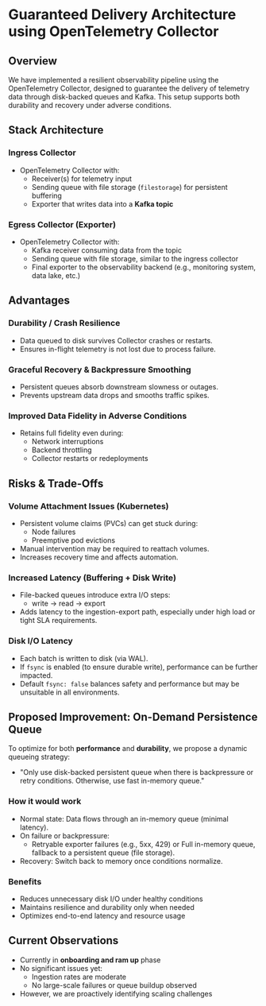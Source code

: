 # Guaranteed Delivery Architecture using OpenTelemetry Collector

## Overview

We have implemented a resilient observability pipeline using the OpenTelemetry Collector, designed to guarantee the delivery of telemetry
data through disk-backed queues and Kafka. This setup supports both durability and recovery under adverse conditions.

## Stack Architecture

### Ingress Collector

- OpenTelemetry Collector with:
  - Receiver(s) for telemetry input
  - Sending queue with file storage (`filestorage`) for persistent buffering
  - Exporter that writes data into a **Kafka topic**

### Egress Collector (Exporter)

- OpenTelemetry Collector with:
  - Kafka receiver consuming data from the topic
  - Sending queue with file storage, similar to the ingress collector
  - Final exporter to the observability backend (e.g., monitoring system, data lake, etc.)

## Advantages

### Durability / Crash Resilience

- Data queued to disk survives Collector crashes or restarts.
- Ensures in-flight telemetry is not lost due to process failure.

### Graceful Recovery & Backpressure Smoothing

- Persistent queues absorb downstream slowness or outages.
- Prevents upstream data drops and smooths traffic spikes.

### Improved Data Fidelity in Adverse Conditions

- Retains full fidelity even during:
  - Network interruptions
  - Backend throttling
  - Collector restarts or redeployments

## Risks & Trade-Offs

### Volume Attachment Issues (Kubernetes)

- Persistent volume claims (PVCs) can get stuck during:
  - Node failures
  - Preemptive pod evictions
- Manual intervention may be required to reattach volumes.
- Increases recovery time and affects automation.

### Increased Latency (Buffering + Disk Write)

- File-backed queues introduce extra I/O steps:
  - write → read → export
- Adds latency to the ingestion-export path, especially under high load or tight SLA requirements.

### Disk I/O Latency

- Each batch is written to disk (via WAL).
- If `fsync` is enabled (to ensure durable write), performance can be further impacted.
- Default `fsync: false` balances safety and performance but may be unsuitable in all environments.

## Proposed Improvement: On-Demand Persistence Queue

To optimize for both **performance** and **durability**, we propose a dynamic queueing strategy:

- "Only use disk-backed persistent queue when there is backpressure or retry conditions. Otherwise, use fast in-memory queue."

### How it would work

- Normal state: Data flows through an in-memory queue (minimal latency).
- On failure or backpressure:
  - Retryable exporter failures (e.g., 5xx, 429) or Full in-memory queue, fallback to a persistent queue (file storage).
- Recovery: Switch back to memory once conditions normalize.

### Benefits

- Reduces unnecessary disk I/O under healthy conditions
- Maintains resilience and durability only when needed
- Optimizes end-to-end latency and resource usage

## Current Observations

- Currently in **onboarding and ram up** phase
- No significant issues yet:
  - Ingestion rates are moderate
  - No large-scale failures or queue buildup observed
- However, we are proactively identifying scaling challenges
